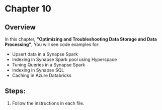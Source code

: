 # Chapter 10

## Overview
In this chapter, **"Optimizing and Troubleshooting Data Storage and Data Processing"**, You will see code examples for: 

* Upsert data in a Synapse Spark
* Indexing in Synapse Spark pool using Hyperspace
* Tuning Queries in a Synapse Spark
* Indexing in Synapse SQL
* Caching in Azure Databricks

## Steps:
1. Follow the instructions in each file.
